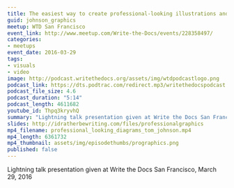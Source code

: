 ```yaml
---
title: The easiest way to create professional-looking illustrations and diagrams, by Tom Johnson
guid: johnson_graphics
meetup: WTD San Francisco
event_link: http://www.meetup.com/Write-the-Docs/events/228358497/
categories:
- meetups
event_date: 2016-03-29
tags:
- visuals
- video
image: http://podcast.writethedocs.org/assets/img/wtdpodcastlogo.png
podcast_link: https://dts.podtrac.com/redirect.mp3/writethedocspodcast.org/create-professional-graphics-tom-johnson.mp3
podcast_file_size: 4.6
podcast_duration: "5:14"
podcast_length: 4611682
youtube_id: Thpq3kryvhQ
summary: "Lightning talk presentation given at Write the Docs San Francisco, March 29, 2016"
slides: http://idratherbewriting.com/files/professionalgraphics
mp4_filename: professional_looking_diagrams_tom_johnson.mp4
mp4_length: 6361732
mp4_thumbnail: assets/img/episodethumbs/prographics.png
published: false
---
```


Lightning talk presentation given at Write the Docs San Francisco, March 29, 2016
